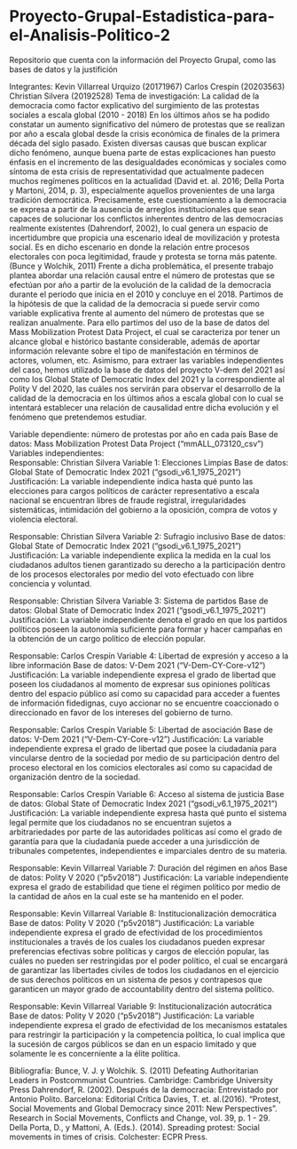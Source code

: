 # Proyecto-Grupal-Estadistica-para-el-Analisis-Politico-2
Repositorio que cuenta con la información del Proyecto Grupal, como las bases de datos y la justifición

Integrantes: 
Kevin Villarreal Urquizo (20171967)
Carlos Crespín (20203563)
Christian Silvera (20192528)
Tema de investigación: La calidad de la democracia como factor explicativo del surgimiento de las protestas sociales a escala global (2010 - 2018)
En los últimos años se ha podido constatar un aumento significativo del número de protestas que se realizan por año a escala global desde la crisis económica de finales de la primera década del siglo pasado. Existen diversas causas que buscan explicar dicho fenómeno, aunque buena parte de estas explicaciones han puesto énfasis en el incremento de las desigualdades económicas y sociales como síntoma de esta crisis de representatividad que actualmente padecen muchos regímenes políticos en la actualidad (David et. al. 2016; Della Porta y Martoni, 2014, p. 3), especialmente aquellos provenientes de una larga tradición democrática. Precisamente, este cuestionamiento a la democracia se expresa a partir de la ausencia de arreglos institucionales que sean capaces de solucionar los conflictos inherentes dentro de las democracias realmente existentes (Dahrendorf, 2002), lo cual genera un espacio de incertidumbre que propicia una escenario ideal de movilización y protesta social. Es en dicho escenario en donde la  relación entre procesos electorales con poca legitimidad, fraude y protesta se torna más patente. (Bunce y Wolchik, 2011) Frente a dicha problemática, el presente trabajo plantea abordar una relación causal entre el número de protestas que se efectúan por año a partir de la evolución de la calidad de la democracia durante el periodo que inicia en el 2010 y concluye en el 2018. 
Partimos de la hipótesis de que la calidad de la democracia si puede servir como variable explicativa frente al aumento del número de protestas que se realizan anualmente.  Para ello partimos del uso de la base de datos del Mass Mobilization Protest Data Project, el cual se caracteriza por tener un alcance global e histórico bastante considerable, además de aportar información relevante sobre el tipo de manifestación en términos de actores, volumen, etc. Asimismo, para extraer las variables independientes del caso, hemos utilizado la base de datos del proyecto V-dem del 2021 así como los Global State of Democratic Index del 2021 y la correspondiente al Polity V del 2020, las cuáles nos servirán para observar el desarrollo de la calidad de la democracia en los últimos años a escala global con lo cual se intentará establecer una relación de causalidad entre dicha evolución y el fenómeno que pretendemos estudiar.
 
Variable dependiente: número de protestas por año en cada país
 Base de datos: Mass Mobilization Protest Data Project (“mmALL_073120_csv”)
Variables independientes:                                     
Responsable: Christian Silvera
Variable 1: Elecciones Limpias
Base de datos: Global State of Democratic Index 2021 (“gsodi_v6.1_1975_2021”)
Justificación: La variable independiente indica hasta qué punto las elecciones para cargos políticos de carácter representativo a escala nacional se encuentran libres de fraude registral, irregularidades sistemáticas, intimidación del gobierno a la oposición, compra de votos y violencia electoral. 
 
Responsable: Christian Silvera
Variable 2: Sufragio inclusivo
Base de datos: Global State of Democratic Index 2021  (“gsodi_v6.1_1975_2021”)
Justificación: La variable independiente explica la medida en la cual los ciudadanos adultos tienen garantizado su derecho a la participación dentro de los procesos electorales por medio del voto efectuado con libre conciencia y voluntad. 
 
Responsable: Christian Silvera
Variable 3: Sistema de partidos
Base de datos: Global State of Democratic Index 2021 (“gsodi_v6.1_1975_2021”)
Justificación: La variable independiente denota el grado en que los partidos políticos poseen la autonomía suficiente para formar y hacer campañas en la obtención de un cargo político de elección popular. 
 
Responsable: Carlos Crespín
Variable 4: Libertad de expresión y acceso a la libre información
Base de datos: V-Dem 2021 (“V-Dem-CY-Core-v12”)
Justificación: La variable independiente expresa el grado de libertad que poseen los ciudadanos al momento de expresar sus opiniones políticas dentro del espacio público así como su capacidad para acceder a fuentes de información fidedignas, cuyo accionar no se encuentre coaccionado o direccionado en favor de los intereses del gobierno de turno.
 
Responsable: Carlos Crespín
Variable 5: Libertad de asociación
Base de datos: V-Dem 2021 (“V-Dem-CY-Core-v12”)
Justificación: La variable independiente expresa el grado de libertad que posee la ciudadanía para vincularse dentro de la sociedad por medio de su participación dentro del proceso electoral en los comicios electorales así como su capacidad de organización dentro de la sociedad. 
 
Responsable: Carlos Crespín
Variable 6: Acceso al sistema de justicia
Base de datos: Global State of Democratic Index 2021 (“gsodi_v6.1_1975_2021”)
Justificación: La variable independiente expresa hasta qué punto el sistema legal permite que los ciudadanos no se encuentran sujetos a arbitrariedades por parte de las autoridades políticas así como el grado de garantía para que la ciudadanía puede acceder a una jurisdicción de tribunales competentes, independientes e imparciales dentro de su materia. 
 
Responsable: Kevin Villarreal
Variable 7: Duración del régimen en años
Base de datos: Polity V 2020 (“p5v2018”)
Justificación: La variable independiente expresa el grado de estabilidad que tiene el régimen político por medio de la cantidad de años en la cual este se ha mantenido en el poder. 
 
Responsable: Kevin Villarreal
Variable 8: Institucionalización democrática
Base de datos: Polity V 2020 (“p5v2018”)
Justificación: La variable independiente expresa el grado de efectividad de los procedimientos institucionales a través de los cuales los ciudadanos pueden expresar preferencias efectivas sobre políticas y cargos de elección popular, las cuáles no pueden ser restringidas por el poder político, el cual se encargará de garantizar las libertades civiles de todos los ciudadanos en el ejercicio de sus derechos políticos en un sistema de pesos y contrapesos que garanticen un mayor grado de accountability dentro del sistema político. 
 
Responsable: Kevin Villarreal
Variable 9: Institucionalización autocrática
Base de datos: Polity V 2020 (“p5v2018”)
Justificación: La variable independiente expresa el grado de efectividad de los mecanismos estatales para restringir la participación y la competencia política, lo cual implica que la sucesión de cargos públicos se dan en un espacio limitado y que solamente le es concerniente a la élite política. 
 
Bibliografía: 
Bunce, V. J. y Wolchik. S. (2011) Defeating Authoritarian Leaders in Postcommunist Countries. Cambridge: Cambridge University Press
Dahrendorf, R. (2002). Después de la democracia: Entrevistado por Antonio Polito. Barcelona: Editorial Crítica
Davies, T. et. al.(2016). “Protest, Social Movements and Global Democracy since 2011: New Perspectives”. Research in Social Movements, Conflicts and Change, vol. 39, p. 1 - 29.
Della Porta, D., y Mattoni, A. (Eds.). (2014). Spreading protest: Social movements in times of crisis. Colchester: ECPR Press.
 































